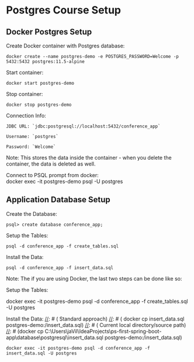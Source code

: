 # Postgres Course Setup

## Docker Postgres Setup

Create Docker container with Postgres database:

    docker create --name postgres-demo -e POSTGRES_PASSWORD=Welcome -p 5432:5432 postgres:11.5-alpine

Start container:

    docker start postgres-demo

Stop container:

    docker stop postgres-demo

Connection Info:

    JDBC URL: `jdbc:postgresql://localhost:5432/conference_app`

    Username: `postgres`

    Password: `Welcome`

Note: This stores the data inside the container - when you delete the container, the data is deleted as well.

Connect to PSQL prompt from docker:  
   docker exec -it postgres-demo psql -U postgres
   
## Application Database Setup

Create the Database:

    psql> create database conference_app;

Setup the Tables:

    psql -d conference_app -f create_tables.sql

Install the Data:

    psql -d conference_app -f insert_data.sql
    
Note: The if you are using Docker, the last two steps can be done like so:

Setup the Tables:

[//]: # (   Standard approach)
[//]: # (    docker cp create_tables.sql postgres-demo:/create_tables.sql) 
[//]: # ( Current local directory/source path)
[//]: # (docker cp C:\Users\jaVil\IdeaProjects\ps-first-spring-boot-app\database\postgresql\create_tables.sql postgres-demo:/create_tables.sql)
    docker exec -it postgres-demo psql -d conference_app -f create_tables.sql -U postgres

Install the Data:
[//]: # (   Standard approach)
[//]: # (    docker cp insert_data.sql postgres-demo:/insert_data.sql)
[//]: # ( Current local directory/source path)
[//]: # (docker cp C:\Users\jaVil\IdeaProjects\ps-first-spring-boot-app\database\postgresql\insert_data.sql postgres-demo:/insert_data.sql)

    docker exec -it postgres-demo psql -d conference_app -f insert_data.sql -U postgres
